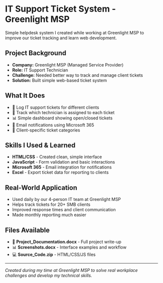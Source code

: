 # IT Support Ticket System - Greenlight MSP

Simple helpdesk system I created while working at Greenlight MSP to improve our ticket tracking and learn web development.

## Project Background
- **Company:** Greenlight MSP (Managed Service Provider)
- **Role:** IT Support Technician
- **Challenge:** Needed better way to track and manage client tickets
- **Solution:** Built simple web-based ticket system

## What It Does
- 📝 Log IT support tickets for different clients
- 👥 Track which technician is assigned to each ticket
- 📊 Simple dashboard showing open/closed tickets
- 📧 Email notifications using Microsoft 365
- 💼 Client-specific ticket categories

## Skills I Used & Learned
- **HTML/CSS** - Created clean, simple interface
- **JavaScript** - Form validation and basic interactions
- **Microsoft 365** - Email integration for notifications
- **Excel** - Export ticket data for reporting to clients

## Real-World Application
- Used daily by our 4-person IT team at Greenlight MSP
- Helps track tickets for 20+ SMB clients
- Improved response times and client communication
- Made monthly reporting much easier

## Files Available
- 📄 **Project_Documentation.docx** - Full project write-up
- 📊 **Screenshots.docx** - Interface examples and workflow
- 💻 **Source_Code.zip** - HTML/CSS/JS files

---
*Created during my time at Greenlight MSP to solve real workplace challenges and develop my technical skills.*
